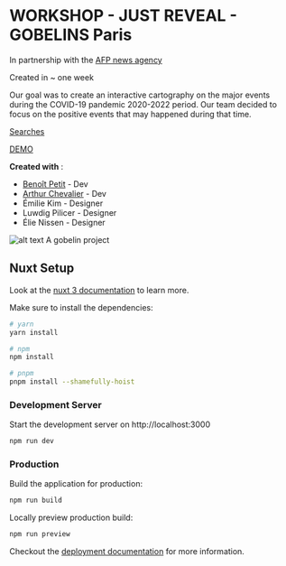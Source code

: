 # WORKSHOP - JUST REVEAL - GOBELINS Paris 
In partnership with the [AFP news agency](https://www.afp.com/en)

Created in ~ one week

Our goal was to create an interactive cartography on the major events during the COVID-19 pandemic 2020-2022 period.
Our team decided to focus on the positive events that may happened during that time.

[Searches](https://www.figma.com/file/aWTfM1eMRTB6jQwOteVXc2/Good-News?node-id=0%3A1&t=JP9jj5om94WwnMj6-1)


[DEMO](https://workshop-just-reveal.vercel.app/)


**Created with** :
- [Benoît Petit](https://github.com/benbenpetit) - Dev
- [Arthur Chevalier](https://github.com/arthurch3) - Dev
- Émilie Kim - Designer
- Luwdig Pilicer - Designer
- Élie Nissen - Designer

![alt text](https://gobelins.fr/themes/custom/generic/medias/logo-gobelins.svg "Gobelins school Logo") 
A gobelin project
## Nuxt Setup

Look at the [nuxt 3 documentation](https://v3.nuxtjs.org) to learn more.


Make sure to install the dependencies:

```bash
# yarn
yarn install

# npm
npm install

# pnpm
pnpm install --shamefully-hoist
```

### Development Server

Start the development server on http://localhost:3000

```bash
npm run dev
```

### Production

Build the application for production:

```bash
npm run build
```

Locally preview production build:

```bash
npm run preview
```

Checkout the [deployment documentation](https://v3.nuxtjs.org/guide/deploy/presets) for more information.
